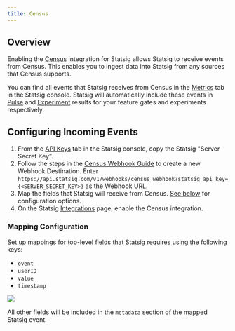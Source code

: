 ```yaml
---
title: Census
---
```


## Overview

Enabling the [Census](https://getcensus.com/) integration for Statsig allows Statsig to receive events from Census. This enables you to ingest data into Statsig from any sources that Census supports. 

You can find all events that Statsig receives from Census in the [Metrics](/metrics) tab in the Statsig console. Statsig will automatically include these events in  [Pulse](/pulse) and [Experiment](/experiments-plus/monitor) results for your feature gates and experiments respectively.

## Configuring Incoming Events

1. From the [API Keys](https://console.statsig.com/api_keys) tab in the Statsig console, copy the Statsig "Server Secret Key”.
2. Follow the steps in the [Census Webhook Guide](https://docs.getcensus.com/destinations/webhook) to create a new Webhook Destination. Enter `https://api.statsig.com/v1/webhooks/census_webhook?statsig_api_key={<SERVER_SECRET_KEY>}` as the Webhook URL.
3. Map the fields that Statsig will receive from Census. [See below](#mapping-configuration) for configuration options.
6. On the Statsig [Integrations](https://console.statsig.com/integrations) page, enable the Census integration.

### Mapping Configuration
Set up mappings for top-level fields that Statsig requires using the following keys:
- `event`
- `userID`
- `value`
- `timestamp`

![](https://user-images.githubusercontent.com/111380336/191574001-4f0bb28e-1436-4e3e-b255-ed28e2c5f837.png)

All other fields will be included in the `metadata` section of the mapped Statsig event.
